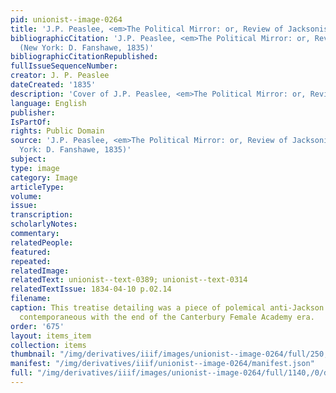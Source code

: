 ```yaml
---
pid: unionist--image-0264
title: 'J.P. Peaslee, <em>The Political Mirror: or, Review of Jacksonism</em>'
bibliographicCitation: 'J.P. Peaslee, <em>The Political Mirror: or, Review of Jacksonism</em>
  (New York: D. Fanshawe, 1835)'
bibliographicCitationRepublished: 
fullIssueSequenceNumber: 
creator: J. P. Peaslee
dateCreated: '1835'
description: 'Cover of J.P. Peaslee, <em>The Political Mirror: or, Review of Jacksonism</em>'
language: English
publisher: 
IsPartOf: 
rights: Public Domain
source: 'J.P. Peaslee, <em>The Political Mirror: or, Review of Jacksonism</em> (New
  York: D. Fanshawe, 1835)'
subject: 
type: image
category: Image
articleType: 
volume: 
issue: 
transcription: 
scholarlyNotes: 
commentary: 
relatedPeople: 
featured: 
repeated: 
relatedImage: 
relatedText: unionist--text-0389; unionist--text-0314
relatedTextIssue: 1834-04-10 p.02.14
filename: 
caption: This treatise detailing was a piece of polemical anti-Jackson rhetoric, roughly
  contemporaneous with the end of the Canterbury Female Academy era.
order: '675'
layout: items_item
collection: items
thumbnail: "/img/derivatives/iiif/images/unionist--image-0264/full/250,/0/default.jpg"
manifest: "/img/derivatives/iiif/unionist--image-0264/manifest.json"
full: "/img/derivatives/iiif/images/unionist--image-0264/full/1140,/0/default.jpg"
---
```

